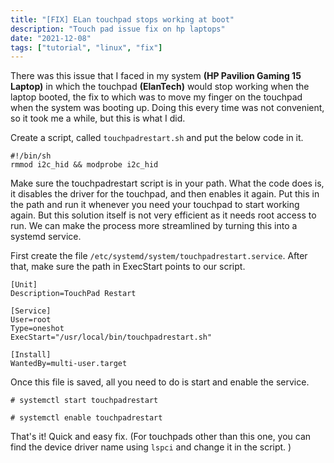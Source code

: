 ```yaml
---
title: "[FIX] ELan touchpad stops working at boot"
description: "Touch pad issue fix on hp laptops"
date: "2021-12-08"
tags: ["tutorial", "linux", "fix"]
---
```

There was this issue that I faced in my system **(HP Pavilion Gaming 15 Laptop)** in which the touchpad **(ElanTech)** would stop working when the laptop booted, the fix to which was to move my finger on the touchpad when the system was booting up. Doing this every time was not convenient, so it took me a while, but this is what I did.

Create a script, called ```touchpadrestart.sh``` and put the below code in it.

	#!/bin/sh
	rmmod i2c_hid && modprobe i2c_hid

Make sure the touchpadrestart script is in your path.
What the code does is, it disables the driver for the touchpad, and then enables it again. Put this in the path and run it whenever you need your touchpad to start working again. But this solution itself is not very efficient as it needs root access to run. We can make the process more streamlined by turning this into a systemd service.

First create the file ```/etc/systemd/system/touchpadrestart.service```. After that, make sure the path in ExecStart points to our script.


	[Unit]
	Description=TouchPad Restart
	
	[Service]
	User=root
	Type=oneshot
	ExecStart="/usr/local/bin/touchpadrestart.sh"
	
	[Install]
	WantedBy=multi-user.target

Once this file is saved, all you need to do is start and enable the service.

```# systemctl start touchpadrestart```

```# systemctl enable touchpadrestart```


That's it! Quick and easy fix. (For touchpads other than this one, you can find the device driver name using ```lspci``` and change it in the script. )
